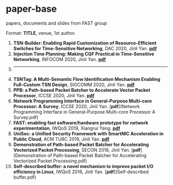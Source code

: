 # paper-base
papers, documents and slides from FAST group

Format: **TITLE**, venue, 1st author. 

1. **TSN-Builder: Enabling Rapid Customization of Resource-Efficient Switches for Time-Sensitive Networking**, DAC 2020, Jinli Yan. [**pdf**](paper-base\TSN-Builder.pdf)
2. **Injection Time Planning: Making CQF Practical in Time-Sensitive Networking**, INFOCOM 2020, Jinli Yan. [**pdf**](ITP.pdf)
3. ****
4. **TSNTag: A Multi-Semantic Flow Identification Mechanism Enabling Full-Custom TSN Design**, SIGCOMM 2020, Jinli Yan. [**pdf**](TSNTag.pdf)
5. **PPB: a Path-based Packet Batcher to Accelerate Vector Packet Processor**, ICCSE 2020, Jinli Yan. [**pdf**](PPB.pdf)
6. **Network Programming Interface in General-Purpose Multi-core Processor: A Survey**, ICCSE 2020, Jinli Yan. [**pdf**](Network Programming Interface in General-Purpose Multi-core Processor A Survey.pdf)
7. **FAST: enabling fast software/hardware prototype for network experimentation**, IWQoS 2019, Xiangrui Yang. [**pdf**](FAST-final.pdf)
8. **UniSec: a Unified Security Framework with SmartNIC Acceleration in Public Cloud**, ACM TURC 2019, Jinli Yan. [**pdf**](UniSec.pdf)
9. **Demonstration of Path-based Packet Batcher for Accelerating Vectorized Packet Processing**, SECON 2018, Jinli Yan. [**pdf**](Demonstration of Path-based Packet Batcher for Accelerating Vectorized Packet Processing.pdf)
10. **Self-described buffer: a novel mechanism to improve packet I/O efficiency in Linux**, IWQoS 2016, Jinli Yan. [**pdf**](Self-described buffer.pdf)
